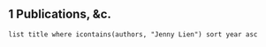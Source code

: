 
## 1 Publications, &c.

```dataview
list title where icontains(authors, "Jenny Lien") sort year asc
```